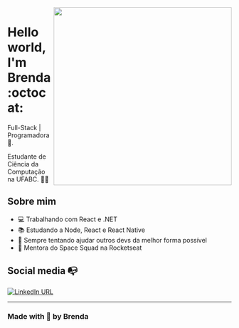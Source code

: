 <img align="right" width="400" height="400" src="https://static-2.gumroad.com/res/gumroad/1211634803146/asset_previews/f6f7b8b0c8c92e3b299a5d2350b0379f/retina/drawkit-web-dev-colour-thumbnail.png">


# Hello world, I'm Brenda :octocat:

Full-Stack | Programadora :robot:.

Estudante de Ciência da Computação na UFABC. :woman_technologist:

## Sobre mim

- 💻 Trabalhando com React e .NET
- 📚 Estudando a Node, React e React Native
- 💜 Sempre tentando ajudar outros devs da melhor forma possível
- 🧒 Mentora do Space Squad na Rocketseat


## Social media :mailbox_with_no_mail:

[![LinkedIn URL](https://img.shields.io/twitter/url?color=%230072b1&label=connect&logo=linkedin&logoColor=%230072b1&style=flat-square&url=https%3A%2F%2Fwww.linkedin.com%2Fin%2Falejandro-ramirez-ciceros%2F)](https://www.linkedin.com/in/brenda-profiro/)

---
### Made with 💜 by Brenda

